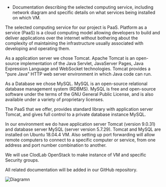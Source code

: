 - Documentation describing the selected computing service, including network diagram and
specific details on what services being installed on which VM.

The selected computing service for our project is PaaS. Platform as a service (PaaS) is a cloud computing model 
allowing developers to build and deliver applications over the internet without bothering about the complexity 
of maintaining the infrastructure usually associated with developing and operating them. 

As a application server we chose Tomcat. Apache Tomcat is an open-source implementation of the Java Servlet, 
JavaServer Pages, Java Expression Language and WebSocket technologies. Tomcat provides a "pure Java" HTTP web server 
environment in which Java code can run.

As a Database we chose MySQL. MySQL is an open-source relational database management system (RDBMS). 
MySQL is free and open-source software under the terms of the GNU General Public License, and is also 
available under a variety of proprietary licenses.

The PaaS that we offer, provides standard library with application server Tomcat, and gives full control to 
a private database instance MySQL.

In our environment we do have application server Tomcat (version 9.0.31) and database server MySQL (server version 5.7.29).
Tomcat and MySQL are installed on Ubuntu 18.04.4 VM. Also setting up port forwarding will allow remote 
computers to connect to a specific computer or service, from one address and port number combination to another.

We will use ClodLab OpenStack to make instance of VM and specific Security groups.

All related documentation will be added in our GitHub repository.

![Diagramn](https://imgur.com/I2lcsvK)


